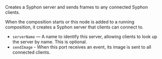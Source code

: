 Creates a Syphon server and sends frames to any connected Syphon clients. 

When the composition starts or this node is added to a running composition, it creates a Syphon server that clients can connect to. 

   - `serverName` — A name to identify this server, allowing clients to look up the server by name. This is optional. 
   - `sendImage` - When this port receives an event, its image is sent to all connected clients. 
